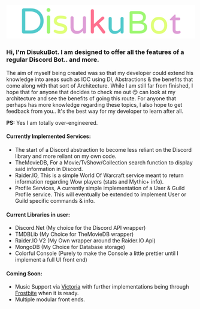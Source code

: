 <p align="center">
    <img src="https://raw.githubusercontent.com/DraxCodes/DisukuBot/master/docs/images/DisucuBotText.gif">
</p>

### Hi, I'm DisukuBot. I am designed to offer all the features of a regular Discord Bot.. and more.

The aim of myself being created was so that my developer could extend his knowledge into areas such as IOC using DI, Abstractions & the benefits that come along with that sort of Architecture. While I am still far from finished, I hope that for anyone that decides to check me out :smirk: can look at my architecture and see the benefits of going this route. For anyone that perhaps has more knowledge regarding these topics, I also hope to get feedback from you.. It's the best way for my developer to learn after all.

**PS:** Yes I am totally over-engineered.


#### Currently Implemented Services:

* The start of a Discord abstraction to become less reliant on the Discord library and more reliant on my own code.
* TheMovieDB, For a Movie/TvShow/Collection search function to display said information in Discord.
* Raider.IO, This is a simple World Of Warcraft service meant to return information regarding Wow players (stats and Mythic+ info).
* Profile Services, A currently simple implementation of a User & Guild Profile service. This will eventually be extended to implement User or Guild specific commands & info.

#### Current Libraries in user:

* Discord.Net (My choice for the Discord API wrapper)
* TMDBLib (My Choice for TheMovieDB wrapper)
* Raider.IO V2 (My Own wrapper around the Raider.IO Api)
* MongoDB (My Choice for Database storage)
* Colorful Console (Purely to make the Console a little prettier until I implement a full UI front end)

#### Coming Soon:

* Music Support via [Victoria](https://github.com/Yucked/Victoria) with further implementations being through [Frostbite](https://github.com/Yucked/Frostbyte) when it is ready.
* Multiple modular front ends.

